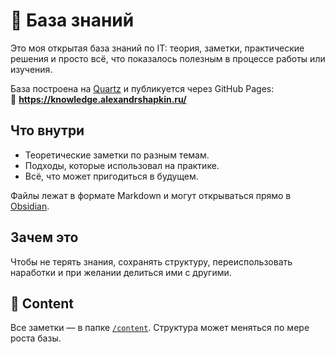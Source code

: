 # 📘 База знаний

Это моя открытая база знаний по IT: теория, заметки, практические решения и просто всё, что показалось полезным в процессе работы или изучения.

База построена на [Quartz](https://github.com/jackyzha0/quartz) и публикуется через GitHub Pages:  
🔗 **https://knowledge.alexandrshapkin.ru/**

## Что внутри

- Теоретические заметки по разным темам.
- Подходы, которые использовал на практике.
- Всё, что может пригодиться в будущем.

Файлы лежат в формате Markdown и могут открываться прямо в [Obsidian](https://obsidian.md).

## Зачем это

Чтобы не терять знания, сохранять структуру, переиспользовать наработки и при желании делиться ими с другими.

## 📂 Content

Все заметки — в папке [`/content`](./content). Структура может меняться по мере роста базы.
